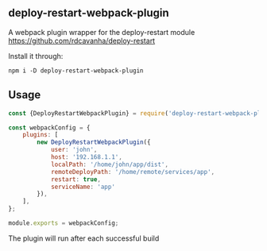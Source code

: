 ## deploy-restart-webpack-plugin
A webpack plugin wrapper for the deploy-restart module
https://github.com/rdcavanha/deploy-restart

Install it through:

    npm i -D deploy-restart-webpack-plugin

## Usage
```javascript
const {DeployRestartWebpackPlugin} = require('deploy-restart-webpack-plugin');

const webpackConfig = {
    plugins: [
        new DeployRestartWebpackPlugin({
            user: 'john',
            host: '192.168.1.1',
            localPath: '/home/john/app/dist',
            remoteDeployPath: '/home/remote/services/app',
            restart: true,
            serviceName: 'app'      
        }),
    ],
};

module.exports = webpackConfig;
```

The plugin will run after each successful build


